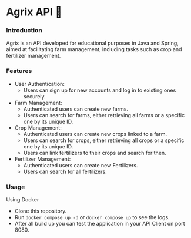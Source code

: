# Agrix API 🚜
<!-- Olá, Tryber!
Esse é apenas um arquivo inicial para o README do seu projeto.
É essencial que você preencha esse documento por conta própria, ok?
Não deixe de usar nossas dicas de escrita de README de projetos, e deixe sua criatividade brilhar!
:warning: IMPORTANTE: você precisa deixar nítido:
- quais arquivos/pastas foram desenvolvidos por você; 
- quais arquivos/pastas foram desenvolvidos por outra pessoa estudante;
- quais arquivos/pastas foram desenvolvidos pela Trybe.
-->
### Introduction
Agrix is an API developed for educational purposes in Java and Spring, aimed at facilitating farm management, including tasks such as crop and fertilizer management.

### Features
* User Authentication:
  * Users can sign up for new accounts and log in to existing ones securely.
* Farm Management:
  * Authenticated users can create new farms.
  * Users can search for farms, either retrieving all farms or a specific one by its unique ID.
* Crop Management:
  * Authenticated users can create new crops linked to a farm.
  * Users can search for crops, either retrieving all crops or a specific one by its unique ID.
  * Users can link fertilizers to their crops and search for then.
* Fertilizer Management:
  * Authenticated users can create new Fertilizers.
  * Users can search for all fertilizers.

### Usage
Using Docker 
* Clone this repository.
* Run ```docker compose up -d``` or ```docker compose up``` to see the logs.
* After all build up you can test the application in your API Client on port 8080.
  
